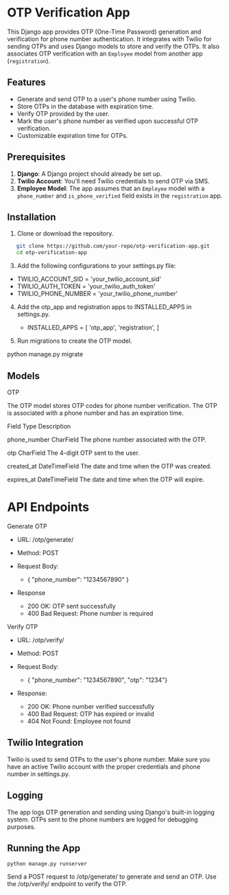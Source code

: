 
# OTP Verification App


This Django app provides OTP (One-Time Password) generation and verification for phone number authentication. It integrates with Twilio for sending OTPs and uses Django models to store and verify the OTPs. It also associates OTP verification with an `Employee` model from another app (`registration`).

## Features
- Generate and send OTP to a user's phone number using Twilio.
- Store OTPs in the database with expiration time.
- Verify OTP provided by the user.
- Mark the user's phone number as verified upon successful OTP verification.
- Customizable expiration time for OTPs.

## Prerequisites

1. **Django**: A Django project should already be set up.
2. **Twilio Account**: You'll need Twilio credentials to send OTP via SMS.
3. **Employee Model**: The app assumes that an `Employee` model with a `phone_number` and `is_phone_verified` field exists in the `registration` app.

## Installation

1. Clone or download the repository.
```bash
   git clone https://github.com/your-repo/otp-verification-app.git
   cd otp-verification-app
```

3. Add the following configurations to your settings.py file:
- TWILIO_ACCOUNT_SID = 'your_twilio_account_sid'
- TWILIO_AUTH_TOKEN = 'your_twilio_auth_token'
- TWILIO_PHONE_NUMBER = 'your_twilio_phone_number'

4. Add the otp_app and registration apps to INSTALLED_APPS in settings.py.
    - INSTALLED_APPS = [
        'otp_app',
        'registration',
        ]

5. Run migrations to create the OTP model.

python manage.py migrate


## Models

OTP

The OTP model stores OTP codes for phone number verification. The OTP is associated with a phone number and has an expiration time.


Field	          Type	         Description

phone_number	CharField	     The phone number associated with  the OTP.

otp	            CharField	     The 4-digit OTP sent to the user.

created_at	    DateTimeField	 The date and time when the OTP was created.

expires_at	    DateTimeField	 The date and time when the OTP will expire.
# API Endpoints

Generate OTP

- URL: /otp/generate/


- Method: POST

- Request Body:
    - {
        "phone_number": "1234567890"
        }

- Response
    - 200 OK: OTP sent successfully
    - 400 Bad Request: Phone number is required

Verify OTP

- URL: /otp/verify/

- Method: POST

- Request Body:
    - {
        "phone_number": "1234567890",
        "otp": "1234"}

- Response:

    - 200 OK: Phone number verified successfully
    - 400 Bad Request: OTP has expired or invalid
    - 404 Not Found: Employee not found



## Twilio Integration

Twilio is used to send OTPs to the user's phone number. Make sure you have an active Twilio account with the proper credentials and phone number in settings.py.

## Logging

The app logs OTP generation and sending using Django's built-in logging system. OTPs sent to the phone numbers are logged for debugging purposes.

## Running the App
    python manage.py runserver
Send a POST request to /otp/generate/ to generate and send an OTP. Use the /otp/verify/ endpoint to verify the OTP.

